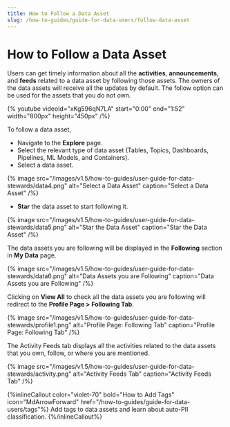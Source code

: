 ```yaml
---
title: How to Follow a Data Asset
slug: /how-to-guides/guide-for-data-users/follow-data-asset
---
```


# How to Follow a Data Asset

Users can get timely information about all the **activities**, **announcements**, and **feeds** related to a data asset by following those assets. The owners of the data assets will receive all the updates by default. The follow option can be used for the assets that you do not own.

{% youtube videoId="xKg596qN7LA" start="0:00" end="1:52" width="800px" height="450px" /%}

To follow a data asset, 
- Navigate to the **Explore** page.
- Select the relevant type of data asset (Tables, Topics, Dashboards, Pipelines, ML Models, and Containers).
- Select a data asset.

{% image
src="/images/v1.5/how-to-guides/user-guide-for-data-stewards/data4.png"
alt="Select a Data Asset"
caption="Select a Data Asset"
/%}

- **Star** the data asset to start following it.

{% image
src="/images/v1.5/how-to-guides/user-guide-for-data-stewards/data5.png"
alt="Star the Data Asset"
caption="Star the Data Asset"
/%}

The data assets you are following will be displayed in the **Following** section in **My Data** page.

{% image
src="/images/v1.5/how-to-guides/user-guide-for-data-stewards/data6.png"
alt="Data Assets you are Following"
caption="Data Assets you are Following"
/%}

Clicking on **View All** to check all the data assets you are following will redirect to the **Profile Page > Following Tab**.

{% image
src="/images/v1.5/how-to-guides/user-guide-for-data-stewards/profile1.png"
alt="Profile Page: Following Tab"
caption="Profile Page: Following Tab"
/%}

The Activity Feeds tab displays all the activities related to the data assets that you own, follow, or where you are mentioned.

{% image
src="/images/v1.5/how-to-guides/user-guide-for-data-stewards/activity.png"
alt="Activity Feeds Tab"
caption="Activity Feeds Tab"
/%}


{%inlineCallout
  color="violet-70"
  bold="How to Add Tags"
  icon="MdArrowForward"
  href="/how-to-guides/guide-for-data-users/tags"%}
  Add tags to data assets and learn about auto-PII classification.
{%/inlineCallout%}